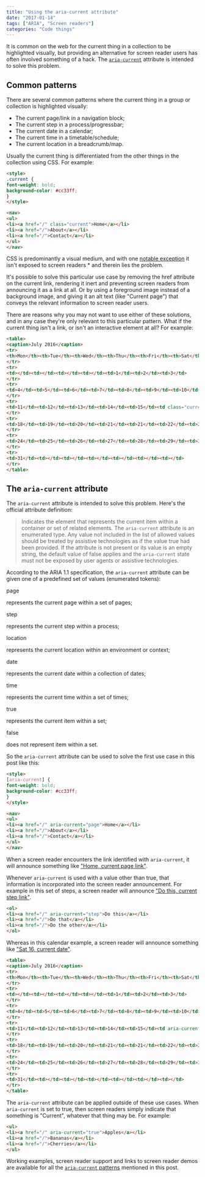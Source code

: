 ```yaml
---
title: "Using the aria-current attribute"
date: "2017-01-14"
tags: ["ARIA", "Screen readers"]
categories: "Code things"
---
```


It is common on the web for the current thing in a collection to be highlighted visually, but providing an alternative for screen reader users has often involved something of a hack. The [`aria-current`](https://www.w3.org/TR/wai-aria-1.1/#aria-current) attribute is intended to solve this problem.

## Common patterns

There are several common patterns where the current thing in a group or collection is highlighted visually:

* The current page/link in a navigation block;
* The current step in a process/progressbar;
* The current date in a calendar;
* The current time in a timetable/schedule;
* The current location in a breadcrumb/map.

Usually the current thing is differentiated from the other things in the collection using CSS. For example:

```html
<style>
.current {
font-weight: bold;
background-color: #cc33ff;
}
</style>

<nav>
<ul>
<li><a href="/" class="current">Home</a></li>
<li><a href="/">About</a></li>
<li><a href="/">Contact</a></li>
</ul>
</nav>
```

CSS is predominantly a visual medium, and with one [notable exception](/accessibility-support-for-css-generated-content/) it isn't exposed to screen readers * and therein lies the problem.

It's possible to solve this particular use case by removing the href attribute on the current link, rendering it inert and preventing screen readers from announcing it as a link at all. Or by using a foreground image instead of a background image, and giving it an alt text (like "Current page") that conveys the relevant information to screen reader users.

There are reasons why you may not want to use either of these solutions, and in any case they're only relevant to this particular pattern. What if the current thing isn't a link, or isn't an interactive element at all? For example:

```html
<table>
<caption>July 2016</caption>
<tr>
<th>Mon</th><th>Tue</th><th>Wed</th><th>Thu</th><th>Fri</th><th>Sat</th><th>Sun</th>
</tr>
<tr>
<td></td><td></td><td></td><td></td><td>1</td><td>2</td><td>3</td>
</tr>
<tr>
<td>4</td><td>5</td><td>6</td><td>7</td><td>8</td><td>9</td><td>10</td>
</tr>
<tr>
<td>11</td><td>12</td><td>13</td><td>14</td><td>15</td><td class="current">16</td><td>17</td>
</tr>
<tr>
<td>18</td><td>19</td><td>20</td><td>21</td><td>21</td><td>22</td><td>23</td>
</tr>
<tr>
<td>24</td><td>25</td><td>26</td><td>27</td><td>28</td><td>29</td><td>30</td>
</tr>
<tr>
<td>31</td><td></td><td></td><td></td><td></td><td></td><td></td>
</tr>
</table>
```

## The `aria-current` attribute

The `aria-current` attribute is intended to solve this problem. Here's the official attribute definition:

> Indicates the element that represents the current item within a container or set of related elements. The `aria-current` attribute is an enumerated type. Any value not included in the list of allowed values should be treated by assistive technologies as if the value true had been provided. If the attribute is not present or its value is an empty string, the default value of false applies and the `aria-current` state must not be exposed by user agents or assistive technologies.

According to the ARIA 1.1 specification, the `aria-current` attribute can be given one of a predefined set of values (enumerated tokens):

page

represents the current page within a set of pages;

step

represents the current step within a process;

location

represents the current location within an environment or context;

date

represents the current date within a collection of dates;

time

represents the current time within a set of times;

true

represents the current item within a set;

false

does not represent item within a set.

So the `aria-current` attribute can be used to solve the first use case in this post like this:

```html
<style>
[aria-current] {
font-weight: bold;
background-color: #cc33ff;
}
</style>

<nav>
<ul>
<li><a href="/" aria-current="page">Home</a></li>
<li><a href="/">About</a></li>
<li><a href="/">Contact</a></li>
</ul>
</nav>
```

When a screen reader encounters the link identified with `aria-current`, it will announce something like ["Home, current page link"](https://www.youtube.com/watch?v=as2CZKc4Kx4).

Whenever `aria-current` is used with a value other than true, that information is incorporated into the screen reader announcement. For example in this set of steps, a screen reader will announce ["Do this, current step link"](https://www.youtube.com/watch?v=BxSzMuHXrPg&feature=youtu.be).

```html
<ol>
<li><a href="/" aria-current="step">Do this</a></li>
<li><a href="/">Do that</a></li>
<li><a href="/">Do the other</a></li>
</ol>
```

Whereas in this calendar example, a screen reader will announce something like ["Sat 16, current date"](https://www.youtube.com/watch?v=nr1RuyIiHi0&feature=youtu.be).

```html
<table>
<caption>July 2016</caption>
<tr>
<th>Mon</th><th>Tue</th><th>Wed</th><th>Thu</th><th>Fri</th><th>Sat</th><th>Sun</th>
</tr>
<tr>
<td></td><td></td><td></td><td></td><td>1</td><td>2</td><td>3</td>
</tr>
<tr>
<td>4</td><td>5</td><td>6</td><td>7</td><td>8</td><td>9</td><td>10</td>
</tr>
<tr>
<td>11</td><td>12</td><td>13</td><td>14</td><td>15</td><td aria-current="date">16</td><td>17</td>
</tr>
<tr>
<td>18</td><td>19</td><td>20</td><td>21</td><td>21</td><td>22</td><td>23</td>
</tr>
<tr>
<td>24</td><td>25</td><td>26</td><td>27</td><td>28</td><td>29</td><td>30</td>
</tr>
<tr>
<td>31</td><td></td><td></td><td></td><td></td><td></td><td></td>
</tr>
</table>
```

The `aria-current` attribute can be applied outside of these use cases. When `aria-current` is set to true, then screen readers simply indicate that something is "Current", whatever that thing may be. For example:

```html
<ul>
<li><a href="/" aria-current="true">Apples</a></li>
<li><a href="/">Bananas</a></li>
<li><a href="/">Cherries</a></li>
</ul>
```

Working examples, screen reader support and links to screen reader demos are available for all the [`aria-current` patterns](https://ljwatson.github.io/design-patterns/aria-current/) mentioned in this post.
